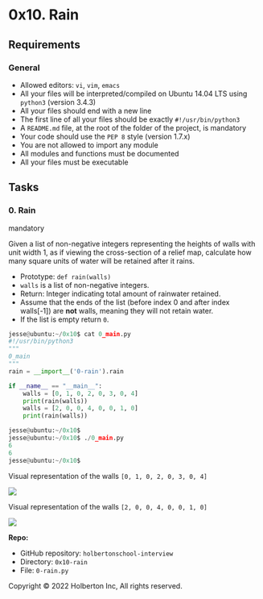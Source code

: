 # 0x10. Rain

## Requirements

### General

- Allowed editors: `vi`, `vim`, `emacs`
- All your files will be interpreted/compiled on Ubuntu 14.04 LTS using `python3` (version 3.4.3)
- All your files should end with a new line
- The first line of all your files should be exactly `#!/usr/bin/python3`
- A `README.md` file, at the root of the folder of the project, is mandatory
- Your code should use the `PEP 8` style (version 1.7.x)
- You are not allowed to import any module
- All modules and functions must be documented
- All your files must be executable

## Tasks

### 0. Rain

mandatory

Given a list of non-negative integers representing the heights of walls with unit width 1, as if viewing the cross-section of a relief map, calculate how many square units of water will be retained after it rains.

- Prototype: `def rain(walls)`
- `walls` is a list of non-negative integers.
- Return: Integer indicating total amount of rainwater retained.
- Assume that the ends of the list (before index 0 and after index walls[-1]) are **not** walls, meaning they will not retain water.
- If the list is empty return `0`.

```py
jesse@ubuntu:~/0x10$ cat 0_main.py
#!/usr/bin/python3
"""
0_main
"""
rain = __import__('0-rain').rain

if __name__ == "__main__":
    walls = [0, 1, 0, 2, 0, 3, 0, 4]
    print(rain(walls))
    walls = [2, 0, 0, 4, 0, 0, 1, 0]
    print(rain(walls))

jesse@ubuntu:~/0x10$
jesse@ubuntu:~/0x10$ ./0_main.py
6
6
jesse@ubuntu:~/0x10$

```

Visual representation of the walls `[0, 1, 0, 2, 0, 3, 0, 4]`

![](https://holbertonintranet.s3.amazonaws.com/uploads/medias/2021/4/85ef782020ac6efdc7004b62ea86724a552285b4.png?X-Amz-Algorithm=AWS4-HMAC-SHA256&X-Amz-Credential=AKIARDDGGGOU5BHMTQX4%2F20220819%2Fus-east-1%2Fs3%2Faws4_request&X-Amz-Date=20220819T023250Z&X-Amz-Expires=86400&X-Amz-SignedHeaders=host&X-Amz-Signature=94d97f3f9db788fa82ccfec0b7c1ebee57a4098224a3701a4fd072bd3b94cadb)

Visual representation of the walls `[2, 0, 0, 4, 0, 0, 1, 0]`

![](https://holbertonintranet.s3.amazonaws.com/uploads/medias/2021/4/9a27c3e4e214e55b3c0b8b1439fdc99b4a184ff5.png?X-Amz-Algorithm=AWS4-HMAC-SHA256&X-Amz-Credential=AKIARDDGGGOU5BHMTQX4%2F20220819%2Fus-east-1%2Fs3%2Faws4_request&X-Amz-Date=2022081co9T023250Z&X-Amz-Expires=86400&X-Amz-SignedHeaders=host&X-Amz-Signature=0e7c0fb52721910e122ba7936cfe88a853bf63368ac65efadd228857c4def808)

**Repo:**

- GitHub repository: `holbertonschool-interview`
- Directory: `0x10-rain`
- File: `0-rain.py`

Copyright © 2022 Holberton Inc, All rights reserved.
